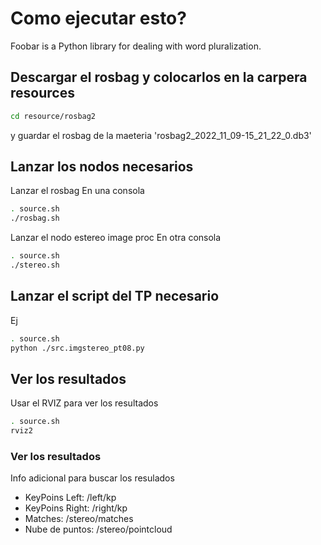 # Como ejecutar esto?

Foobar is a Python library for dealing with word pluralization.

## Descargar el rosbag y colocarlos en la carpera resources

```bash
cd resource/rosbag2
```

y guardar el rosbag de la maeteria 'rosbag2_2022_11_09-15_21_22_0.db3'

## Lanzar los nodos necesarios

Lanzar el rosbag
En una consola

```bash
. source.sh
./rosbag.sh
```

Lanzar el nodo estereo image proc
En otra consola

```bash
. source.sh
./stereo.sh
```

## Lanzar el script del TP necesario

Ej

```bash
. source.sh
python ./src.imgstereo_pt08.py
```

## Ver los resultados

Usar el RVIZ para ver los resultados

```bash
. source.sh
rviz2
```
### Ver los resultados

Info adicional para buscar los resulados
- KeyPoins Left: /left/kp
- KeyPoins Right: /right/kp
- Matches: /stereo/matches
- Nube de puntos: /stereo/pointcloud